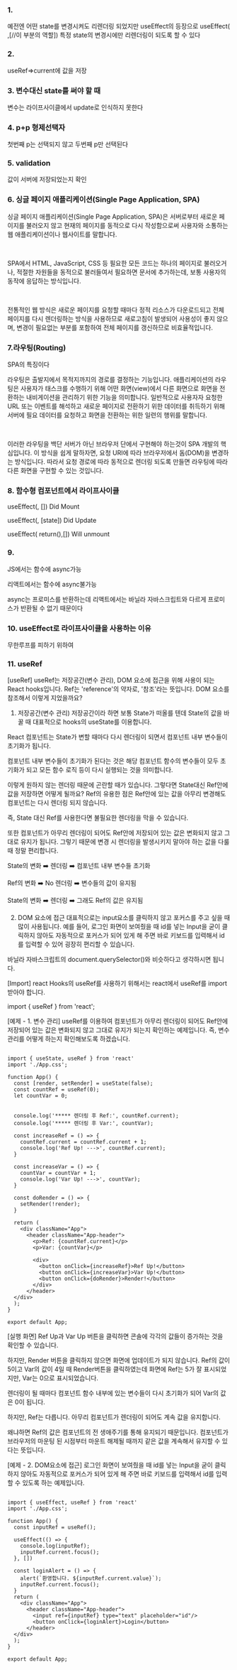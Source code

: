 ### 1.
예전엔 어떤 state를 변경시켜도 리렌더링 되었지만 useEffect의 등장으로
useEffect(  ,[//이 부분의 역할]) 특정 state의 변경시에만 리렌더링이 되도록 할 수 있다

### 2.
useRef=>current에 값을 저장

### 3. 변수대신 state를 써야 할 때
변수는 라이프사이클에서 update로 인식하지 못한다

### 4. p+p 형제선택자
첫번째 p는 선택되지 않고 두번째 p만 선택된다

### 5. validation
값이 서버에 저장되었는지 확인

### 6. 싱글 페이지 애플리케이션(Single Page Application, SPA)
싱글 페이지 애플리케이션(Single Page Application, SPA)은 서버로부터 새로운 페이지를 불러오지 않고 현재의 페이지를 동적으로 다시 작성함으로써 사용자와 소통하는 웹 애플리케이션이나 웹사이트를 말합니다.

​

SPA에서 HTML, JavaScript, CSS 등 필요한 모든 코드는 하나의 페이지로 불러오거나, 적절한 자원들을 동적으로 불러들여서 필요하면 문서에 추가하는데, 보통 사용자의 동작에 응답하는 방식입니다.

​

전통적인 웹 방식은 새로운 페이지를 요청할 때마다 정적 리소스가 다운로드되고 전체 페이지를 다시 렌더링하는 방식을 사용하므로 새로고침이 발생되어 사용성이 좋지 않으며, 변경이 필요없는 부분를 포함하여 전체 페이지를 갱신하므로 비효율적입니다.

### 7.라우팅(Routing)

SPA의 특징이다

라우팅은 출발지에서 목적지까지의 경로를 결정하는 기능입니다. 애플리케이션의 라우팅은 사용자가 태스크를 수행하기 위해 어떤 화면(view)에서 다른 화면으로 화면을 전환하는 내비게이션을 관리하기 위한 기능을 의미합니다. 일반적으로 사용자자 요청한 URL 또는 이벤트를 해석하고 새로운 페이지로 전환하기 위한 데이터를 취득하기 위해 서버에 필요 데이터를 요청하고 화면을 전환하는 위한 일련의 행위를 말합니다.

​

이러한 라우팅을 백단 서버가 아닌 브라우저 단에서 구현해야 하는것이 SPA 개발의 핵심입니다. 이 방식을 쉽게 말하자면, 요청 URI에 따라 브라우저에서 돔(DOM)을 변경하는 방식입니다. 따라서 요청 경로에 따라 동적으로 렌더링 되도록 만들면 라우팅에 따라 다른 화면을 구현할 수 있는 것입니다.

### 8. 함수형 컴포넌트에서 라이프사이클

useEffect(, []) Did Mount

useEffect(, [state]) Did Update

useEffect( return(),[]) Will unmount

### 9.
JS에서는 함수에 async가능

리액트에서는 함수에 async불가능

async는 프로미스를 반환하는데 리액트에서는 바닐라 자바스크립트와 다르게 프로미스가 반환될 수 없기 때문이다

### 10. useEffect로 라이프사이클을 사용하는 이유

무한루프를 피하기 위하여

### 11. useRef

[useRef]
useRef는 저장공간(변수 관리), DOM 요소에 접근을 위해 사용이 되는 React hooks입니다. Ref는 'reference'의 약자로, '참조'라는 뜻입니다. DOM 요소를 참조해서 이렇게 지었을까요? 

1. 저장공간(변수 관리)
저장공간이라 하면 보통 State가 떠올를 텐데 State의 값을 바꿀 때 대표적으로 hooks의 useState를 이용합니다.

React 컴포넌트는 State가 변할 때마다 다시 렌더링이 되면서 컴포넌트 내부 변수들이 초기화가 됩니다.

컴포넌트 내부 변수들이 초기화가 된다는 것은 해당 컴포넌트 함수의 변수들이 모두 초기화가 되고 모든 함수 로직 등이 다시 실행되는 것을 의미합니다.

이렇게 원하지 않는 렌더링 때문에 곤란할 때가 있습니다. 그렇다면 State대신 Ref안에 값을 저장하면 어떻게 될까요? Ref의 유용한 점은 Ref안에 있는 값을 아무리 변경해도 컴포넌트는 다시 렌더링 되지 않습니다.

즉, State 대신 Ref를 사용한다면 불필요한 렌더링을 막을 수 있습니다. 

또한 컴포넌트가 아무리 렌더링이 되어도 Ref안에 저장되어 있는 값은 변화되지 않고 그대로 유지가 됩니다. 그렇기 때문에 변경 시 렌더링을 발생시키지 말아야 하는 값을 다룰 때 정말 편리합니다.

 

State의 변화 ➡️ 렌더링 ➡️ 컴포넌트 내부 변수들 초기화

Ref의 변화 ➡️ No 렌더링 ➡️ 변수들의 값이 유지됨

State의 변화 ➡️ 렌더링 ➡️ 그래도 Ref의 값은 유지됨

2. DOM 요소에 접근 
대표적으로는 input요소를 클릭하지 않고 포커스를 주고 싶을 때 많이 사용됩니다. 예를 들어, 로그인 화면이 보여줬을 때 id를 넣는 Input을 굳이 클릭하지 않아도 자동적으로 포커스가 되어 있게 해 주면 바로 키보드를 입력해서 id를 입력할 수 있어 굉장히 편리할 수 있습니다.

바닐라 자바스크립트의 document.querySelector()와 비슷하다고 생각하시면 됩니다.

[Import]
react Hooks의 useRef를 사용하기 위해서는 react에서 useRef를 import 받아야 합니다.

import { useRef } from 'react';

[예제 - 1. 변수 관리]
useRef를 이용하여 컴포넌트가 아무리 렌더링이 되어도 Ref안에 저장되어 있는 값은 변화되지 않고 그대로 유지가 되는지 확인하는 예제입니다. 즉, 변수 관리를 어떻게 하는지 확인해보도록 하겠습니다.

```

import { useState, useRef } from 'react'
import './App.css';

function App() {
  const [render, setRender] = useState(false);
  const countRef = useRef(0);
  let countVar = 0;

  
  console.log('***** 렌더링 후 Ref:', countRef.current);
  console.log('***** 렌더링 후 Var:', countVar);
  
  const increaseRef = () => {
    countRef.current = countRef.current + 1;
    console.log('Ref Up! --->', countRef.current);
  }

  const increaseVar = () => {
    countVar = countVar + 1;
    console.log('Var Up! --->', countVar);
  }

  const doRender = () => {
    setRender(!render);
  }

  return (
    <div className="App">
      <header className="App-header">
        <p>Ref: {countRef.current}</p>
        <p>Var: {countVar}</p>
        
        <div>
          <button onClick={increaseRef}>Ref Up!</button>
          <button onClick={increaseVar}>Var Up!</button>
          <button onClick={doRender}>Render!</button>
        </div>
      </header>
  </div>
  );
}

export default App;

```

[실행 화면]
Ref Up과 Var Up 버튼을 클릭하면 콘솔에 각각의 값들이 증가하는 것을 확인할 수 있습니다. 

하지만, Render 버튼을 클릭하지 않으면 화면에 업데이트가 되지 않습니다. Ref의 값이 5이고 Var의 값이 4일 때 Render버튼을 클릭하였는데 화면에 Ref는 5가 잘 표시되었지만, Var는 0으로 표시되었습니다.

렌더링이 될 때마다 컴포넌트 함수 내부에 있는 변수들이 다시 초기화가 되어 Var의 값은 0이 됩니다.

하지만, Ref는 다릅니다. 아무리 컴포넌트가 렌더링이 되어도 계속 값을 유지합니다. 

왜냐하면 Ref의 값은 컴포넌트의 전 생애주기를 통해 유지되기 때문입니다. 컴포넌트가 브라우저의 마운팅 된 시점부터 마운트 해제될 때까지 같은 값을 계속해서 유지할 수 있다는 뜻입니다.

[예제 - 2. DOM요소에 접근]
로그인 화면이 보여줬을 때 id를 넣는 Input을 굳이 클릭하지 않아도 자동적으로 포커스가 되어 있게 해 주면 바로 키보드를 입력해서 id를 입력할 수 있도록 하는 예제입니다.

```

import { useEffect, useRef } from 'react'
import './App.css';

function App() {
  const inputRef = useRef();

  useEffect(() => {
    console.log(inputRef);
    inputRef.current.focus();
  }, [])

  const loginAlert = () => {
    alert(`환영합니다. ${inputRef.current.value}`);
    inputRef.current.focus();
  }
  return (
    <div className="App">
      <header className="App-header">
        <input ref={inputRef} type="text" placeholder="id"/>
        <button onClick={loginAlert}>Login</button>
      </header>
  </div>
  );
}

export default App;

```

